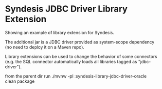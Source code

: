 # Syndesis JDBC Driver Library Extension

Showing an example of library extension for Syndesis.

The additional jar is a JDBC driver provided as system-scope dependency (no need to deploy it on a Maven repo).

Library extensions can be used to change the behavior of some connectors (e.g. the SQL connector automatically loads all libraries tagged as "jdbc-driver"). 

from the parent dir run ./mvnw -pl :syndesis-library-jdbc-driver-oracle clean package